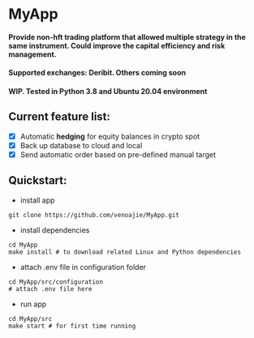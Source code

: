 # MyApp
#### Provide non-hft trading platform that allowed multiple strategy in the same instrument. Could improve the capital efficiency and risk management.

#### Supported exchanges: Deribit. Others coming soon

#### WIP. Tested in Python 3.8 and Ubuntu 20.04 environment

## Current feature list:
- [x] Automatic **hedging** for equity balances in crypto spot
- [x] Back up database to cloud and local
- [x] Send automatic order based on pre-defined manual target

## Quickstart:
- install app 
```shell 
git clone https://github.com/venoajie/MyApp.git
``` 
- install dependencies
```shell 
cd MyApp
make install # to download related Linux and Python dependencies
``` 
- attach .env file in configuration folder
```shell 
cd MyApp/src/configuration
# attach .env file here
``` 
- run app
```shell 
cd MyApp/src
make start # for first time running
``` 
